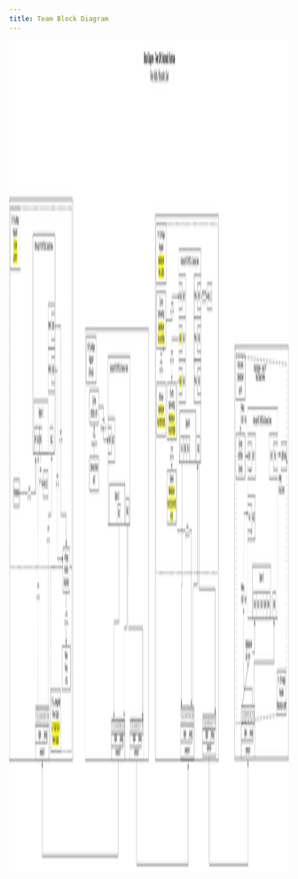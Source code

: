 ```yaml
---
title: Team Block Diagram
---
```



<img width="2000" height="1500" alt="Team207_Block_Diagram drawio" src="https://github.com/ASU-EGR304-2025-F-207/ASU-EGR304-2025-F-207.github.io/raw/main/docs/Updated_Team207_Block_Diagram.png" />
